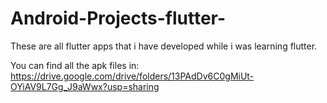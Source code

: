 # Android-Projects-flutter-
These are all flutter apps that i have developed while i was learning flutter.

You can find all the apk files in:
https://drive.google.com/drive/folders/13PAdDv6C0gMiUt-OYiAV9L7Gg_J9aWwx?usp=sharing
